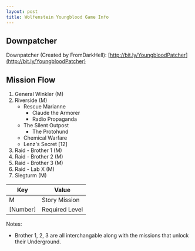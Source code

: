 ```yaml
---
layout: post
title: Wolfenstein Youngblood Game Info
---
```


## Downpatcher

Downpatcher (Created by FromDarkHell): [http://bit.ly/YoungbloodPatcher](http://bit.ly/YoungbloodPatcher)  
  
## Mission Flow

1. General Winkler (M)
2. Riverside (M)
   - Rescue Marianne
      * Claude the Armorer  
      * Radio Propaganda
   - The Silent Outpost  
      * The Protohund
   - Chemical Warfare
   - Lenz's Secret [12]
3. Raid - Brother 1 (M)
4. Raid - Brother 2 (M)
5. Raid - Brother 3 (M)
6. Raid - Lab X (M)
7. Siegturm (M)  

| Key      | Value          |
|----------|----------------|
| M        | Story Mission  |
| [Number] | Required Level |

Notes:
*  Brother 1, 2, 3 are all interchangable along with the missions that unlock their Underground.